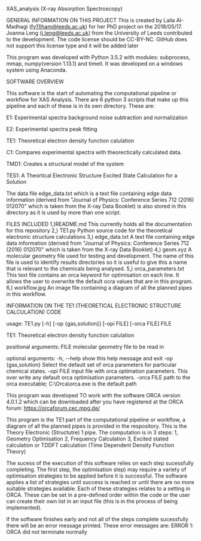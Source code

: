 XAS_analysis (X-ray Absorption Spectroscopy)

GENERAL INFORMATION ON THIS PROJECT
This is created by Laila Al-Madhagi (fy11lham@leeds.ac.uk) for her PhD project on the 2018/05/17. Joanna Leng (j.leng@leeds.ac.uk) from the University of Leeds contributed to the development. The code license should be CC-BY-NC. GitHub does not support this license type and it will be added later

This program was developed with Python 3.5.2 with modules: subprocess, mmap, numpy(version 1.13.1) and timeit. It was developed on a windows system using Anaconda.

SOFTWARE OVERVIEW

This software is the start of automating the computational pipeline or workflow for XAS Analysis. There are 6 python 3 scripts that make up this pipeline and each of these is in its own directory. These are:

E1: Experimental spectra background noise subtraction and normalization

E2: Experimental spectra peak fitting

TE1: Theoretical electron density function calulation

C1:  Compares experimental spectra with theorectically calculated data.

TMD1: Creates a structural model of the system

TES1: A Theortical Electronic Structure Excited State Calculation for a Solution


The data file edge_data.txt which is a text file containing edge data information (derived from "Journal of Physics: Conference Series 712 (2016) 012070" which is taken from the X-ray Data Booklet) is also stored in this directory as it is used by more than one script.









FILES INCLUDED 
1,)README.md			This currently holds all the documentation for
						this repository
2,) TE1.py  			Python source code for the theoretical
						electronic structure calculations 
3,) edge_data.txt		A text file containing edge data information
						(derived from "Journal of Physics: Conference Series 712 (2016) 012070" which is taken from the X-ray Data Booklet)
4,) geom.xyz            A molecular geometry file used for testing 
						and development. The name of this file is used to identify results directories so it is useful to give this a name that is relevant to the chemicals being analysed.
5,) orca_parameters.txt This text file contains an orca keyword for
						optimisation on each line. It allows the user to overwrite the default ocra values that are in this program.
6,) workflow.jpg 		An image file containing a diagram of all the
						planned pipes in this workflow.


						
INFORMATION ON THE TE1 (THEORETICAL ELECTRONIC STRUCTURE CALCULATION) CODE

usage: TE1.py [-h] [-op {gas,solution}] [-opi FILE] [-orca FILE] FILE

TE1: Theoretical electron density function calulation

positional arguments:
  FILE                molecular geometry file to be read in

optional arguments:
  -h, --help          show this help message and exit
  -op {gas,solution}  Select the default set of orca parameters for particular
                      chemical states.
  -opi FILE           input file with orca optimation parameters. This over
                      write any default orca optimisation parameters.
  -orca FILE          path to the orca executable; C:\Orca\orca.exe is the
                      default path



This program was developed TO work with the software ORCA version 4.0.1.2 which can be downloaded after you have registered at the ORCA forum:
https://orcaforum.cec.mpg.de/

This program is the TE1 part of the computational pipeline or workflow, a diagram of all the planned pipes is provided in the respository. This is the Theory Electronic (Structutre) 1 pipe. The computation is in 3 steps:
1, Geometry Optimisation 2, Frequency Calculation 3, Excited stated calculation or TDDFT calculation (Time Dependent Density Function Theory)

The sucess of the execution of this software relies on each step sucessfully completing. The first step, the optimisation step) may require a variety of optimisation strategies to be applied before it is successful. The software applies a list of strategies until success is reached or until there are no more suitable strategies available. Each of these strategies relates to a setting in ORCA. These can be set in a pre-defined order within the code or the user can create their own list in an input file (this is in the process of being implemented).

If the software finishes early and not all of the steps complete sucessfully there will be an error message printed. These error messages are:
ERROR 1: ORCA did not terminate normally

